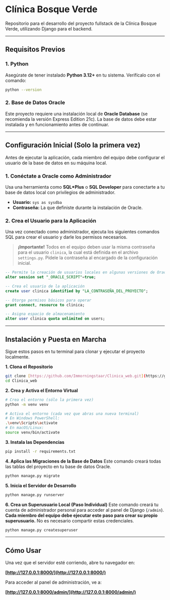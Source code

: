 # Clínica Bosque Verde

Repositorio para el desarrollo del proyecto fullstack de la Clínica Bosque Verde, utilizando Django para el backend.

---
## Requisitos Previos

### 1. Python
Asegúrate de tener instalado **Python 3.12+** en tu sistema. Verifícalo con el comando:
```bash
python --version
```

### 2. Base de Datos Oracle
Este proyecto requiere una instalación local de **Oracle Database** (se recomienda la versión Express Edition 21c). La base de datos debe estar instalada y en funcionamiento antes de continuar.

---
## Configuración Inicial (Solo la primera vez)

Antes de ejecutar la aplicación, cada miembro del equipo debe configurar el usuario de la base de datos en su máquina local.

### 1. Conéctate a Oracle como Administrador
Usa una herramienta como **SQL\*Plus** o **SQL Developer** para conectarte a tu base de datos local con privilegios de administrador.
* **Usuario:** `sys as sysdba`
* **Contraseña:** La que definiste durante la instalación de Oracle.

### 2. Crea el Usuario para la Aplicación
Una vez conectado como administrador, ejecuta los siguientes comandos SQL para crear el usuario y darle los permisos necesarios.

> **¡Importante!** Todos en el equipo deben usar la misma contraseña para el usuario `clinica`, la cual está definida en el archivo `settings.py`. Pídele la contraseña al encargado de la configuración inicial.

```sql
-- Permite la creación de usuarios locales en algunas versiones de Oracle
alter session set "_ORACLE_SCRIPT"=true;

-- Crea el usuario de la aplicación
create user clinica identified by "LA_CONTRASEÑA_DEL_PROYECTO";

-- Otorga permisos básicos para operar
grant connect, resource to clinica;

-- Asigna espacio de almacenamiento
alter user clinica quota unlimited on users;
```

---
## Instalación y Puesta en Marcha

Sigue estos pasos en tu terminal para clonar y ejecutar el proyecto localmente.

**1. Clona el Repositorio**
```bash
git clone [https://github.com/Immorningstaar/Clinica_web.git](https://github.com/Immorningstaar/Clinica_web.git)
cd Clinica_web
```

**2. Crea y Activa el Entorno Virtual**
```bash
# Crea el entorno (sólo la primera vez)
python -m venv venv

# Activa el entorno (cada vez que abras una nueva terminal)
# En Windows PowerShell:
.\venv\Scripts\activate
# En macOS/Linux:
source venv/bin/activate
```

**3. Instala las Dependencias**
```bash
pip install -r requirements.txt
```

**4. Aplica las Migraciones de la Base de Datos**
Este comando creará todas las tablas del proyecto en tu base de datos Oracle.
```bash
python manage.py migrate
```

**5. Inicia el Servidor de Desarrollo**
```bash
python manage.py runserver
```

**6. Crea un Superusuario Local (Paso Individual)**
Este comando creará tu cuenta de administrador personal para acceder al panel de Django (`/admin`). **Cada miembro del equipo debe ejecutar este paso para crear su propio superusuario.** No es necesario compartir estas credenciales.
```bash
python manage.py createsuperuser
```

---
## Cómo Usar

Una vez que el servidor esté corriendo, abre tu navegador en:

**[http://127.0.0.1:8000/](http://127.0.0.1:8000/)**

Para acceder al panel de administración, ve a:

**[http://127.0.0.1:8000/admin/](http://127.0.0.1:8000/admin/)**
